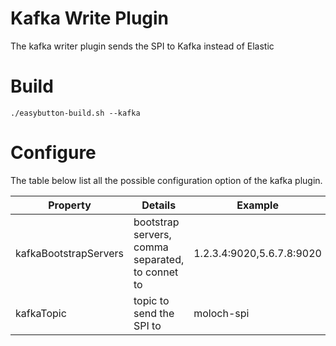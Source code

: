Kafka Write Plugin
====

The kafka writer plugin sends the SPI to Kafka instead of Elastic

# Build

```
./easybutton-build.sh --kafka
```

# Configure
The table below list all the possible configuration option of the kafka plugin.

| Property | Details | Example |
|----------|---------|---------|
| kafkaBootstrapServers | bootstrap servers, comma separated, to connet to | 1.2.3.4:9020,5.6.7.8:9020 |
| kafkaTopic | topic to send the SPI to | moloch-spi |
